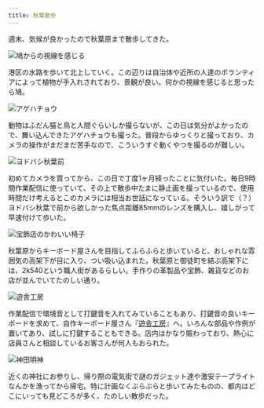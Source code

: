 ```yaml
---
title: 秋葉散歩
---
```

週末、気候が良かったので秋葉原まで散歩してきた。

![](https://lh3.googleusercontent.com/d7MUmcjZfjk_37amnaM5ybaWEbqBGdWlLfGQYZFnZACPMXlHx6hIZaZG5TpfR2fXgLpU-lgfUIF7k7RsGom1zVtzstGn0zIZCJzsjQT_i3gTxuAWVphX-GlPAyjKdFjJZrGi1LVPYNmL2OdiFsgrZ6g "鳩からの視線を感じる")

港区の水路を歩いて北上していく。この辺りは自治体や近所の人達のボランティアによって植物が手入れされており、景観が良い。何かの視線を感じると思ったら鳩。

![](https://lh5.googleusercontent.com/ZmW55CUQnnyCoFfqd_fs-ajoO1D_YFavMRH_UDANewRjv8F6nQlazNdNPzzXjf3IVt0j95VcDfqsv63KsY0ZzatbLEvb4BvCaptjDP3NLIwHtlS_eroVGEOywvBO9sYg0pYmPKCO7RXdQq4K2yrRBlA "アゲハチョウ")

動物はふだん猫と鳥と人間ぐらいしか撮らないが、この日は気分がよかったので、舞い込んできたアゲハチョウも撮った。普段からゆっくりと撮っており、カメラの操作がまだまだ苦手なので、こういうすぐ動くやつを撮るのが難しい。

![](https://lh6.googleusercontent.com/U_-8J86jzRegjoNHJbrNchu2vKy4j_nvuaGznuYJyToZ65WY3Bl_MOH_umAdzsu6mnfLrmCQHAma2s_DjAHi6qqTvLrN91Y8-KtlvWPth31vKfhy7LPI7d4uuBJffFfVk95XlByY6PZix26_4ERzenw "ヨドバシ秋葉前")

初めてカメラを買ってから、この日で丁度1ヶ月経ったことに気付いた。毎日9時間作業配信に使っていて、その上で散歩中たまに静止画を撮っているので、使用時間だけ考えるとこのカメラには相当お世話になっている。そういう訳で（？）ヨドバシ秋葉で前から欲しかった焦点距離85mmのレンズを購入し、嬉しがって早速付けて歩いた。

![](https://lh5.googleusercontent.com/2oscIbOGwXf9HkYD3zXjHun3NEBZwfAGAD8JepU3MlZFH6SLkWml-5KMsmTU27I-J2nb093X_hQ7pZofwaeuuz5CwFK2rJ_5AnyhKocqjwNA7uyvUNbQUMUw6ZEQKB44TjwnacGh_6X0cFwDAeEutuE "宝飾店のかわいい椅子")

秋葉原からキーボード屋さんを目指してふらふらと歩いていると、おしゃれな雰囲気の高架下が目に入り、つい吸い込まれた。秋葉原と御徒町を結ぶ高架下には、2k540という職人街があるらしい。手作りの革製品や宝飾、雑貨などのお店が並んでいてたのしい通り。

![](https://lh4.googleusercontent.com/Qrf4hQ-sLwOreCHz1ZodJEWRGIe_TGtMcWON91joUGGOOL0u6mG5FjrAsr03v_CCbZqln26pCiKNEDFitBnmnMSVlqco0htXwFNQIHl_a0OdXc8r3yx_Xhan1cdG6rFkNSu9OUL_XVhtrSDBfztnKKM "遊舎工房")

作業配信で環境音として打鍵音を入れてみていることもあり、打鍵音の良いキーボードを求めて、自作キーボード屋さん『[遊舎工房](https://yushakobo.jp/)』へ。いろんな部品や作例が置いてあり、試しに打鍵することもできる。店内はかなり賑わっており、熱心に店員さんと相談しているお客さんが何人もおられた。

![](https://lh6.googleusercontent.com/rGY7vuVuJLFiAkhdklf7BdX_qOhHCC9X-EF5Lc4StvrQfDGIWMYyskoJ7UM7lWquf3BvrGjxcvCFr8LO9CZunoJu8bNGrq564DxMPH7WIcOo8S5Gkrt-4DUxn_t-oieK4ck-1YGHVBwtxDhjtmFnBTw "神田明神")

近くの神社にお参りし、帰り際の電気街で謎のガジェット達や激安テープライトなんかを漁ってから帰宅。特に計画なくぶらぶらと歩いてみたものの、都内はどこにいっても見どころが多く、たのしい散歩だった。
